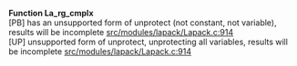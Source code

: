   
__Function La_rg_cmplx__  
  [PB] has an unsupported form of unprotect (not constant, not variable), results will be incomplete [src/modules/lapack/Lapack.c:914](https://github.com/wch/r-source/blob/0126ddb183e62e10562e00cf286d6beb974fdcc3/src/modules/lapack/Lapack.c/#L914)  
  [UP] unsupported form of unprotect, unprotecting all variables, results will be incomplete [src/modules/lapack/Lapack.c:914](https://github.com/wch/r-source/blob/0126ddb183e62e10562e00cf286d6beb974fdcc3/src/modules/lapack/Lapack.c/#L914)  
